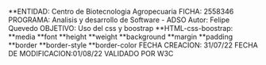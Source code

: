 **ENTIDAD: Centro de Biotecnologia Agropecuaria FICHA: 2558346 PROGRAMA: Analisis y desarrollo de Software - ADSO Autor: Felipe Quevedo OBJETIVO: Uso del css y boostrap **HTML-css-boostrap: 
**media
**font
**height
**weight
**background
**margin
**padding
**border
**border-style
**border-color
FECHA CREACION: 31/07/22 FECHA DE MODIFICACION:01/08/22 VALIDADO POR W3C
